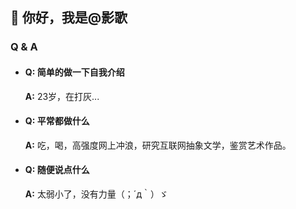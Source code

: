 ## 👋 你好，我是@影歌

### Q & A
- #### Q: 简单的做一下自我介绍
  **A:** 23岁，在打灰...

- #### Q: 平常都做什么
  **A:** 吃，喝，高强度网上冲浪，研究互联网抽象文学，鉴赏艺术作品。

- #### Q: 随便说点什么
  **A:** 太弱小了，没有力量（；´д｀）ゞ  
